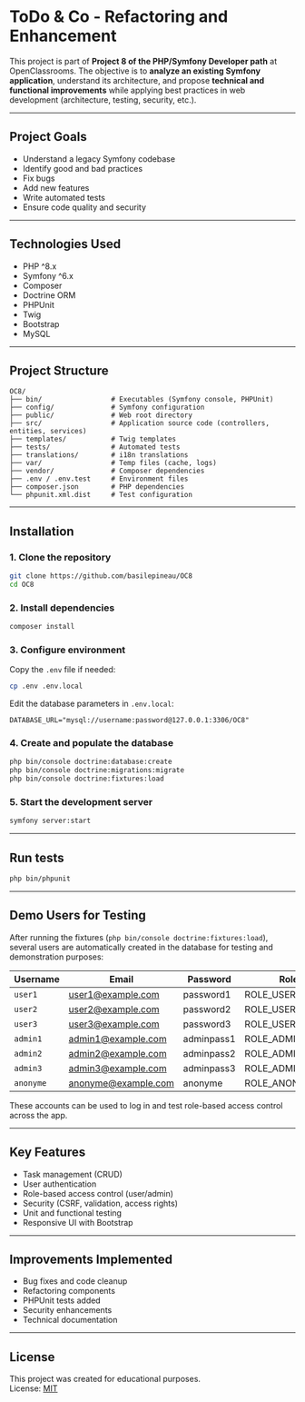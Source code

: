 # ToDo & Co - Refactoring and Enhancement

This project is part of **Project 8 of the PHP/Symfony Developer path** at OpenClassrooms.
The objective is to **analyze an existing Symfony application**, understand its architecture, and propose **technical and functional improvements** while applying best practices in web development (architecture, testing, security, etc.).

---

## Project Goals

- Understand a legacy Symfony codebase
- Identify good and bad practices
- Fix bugs
- Add new features
- Write automated tests
- Ensure code quality and security

---

## Technologies Used

- PHP ^8.x
- Symfony ^6.x
- Composer
- Doctrine ORM
- PHPUnit
- Twig
- Bootstrap
- MySQL

---

## Project Structure

```
OC8/
├── bin/                 # Executables (Symfony console, PHPUnit)
├── config/              # Symfony configuration
├── public/              # Web root directory
├── src/                 # Application source code (controllers, entities, services)
├── templates/           # Twig templates
├── tests/               # Automated tests
├── translations/        # i18n translations
├── var/                 # Temp files (cache, logs)
├── vendor/              # Composer dependencies
├── .env / .env.test     # Environment files
├── composer.json        # PHP dependencies
└── phpunit.xml.dist     # Test configuration
```

---

## Installation

### 1. Clone the repository

```bash
git clone https://github.com/basilepineau/OC8
cd OC8
```

### 2. Install dependencies

```bash
composer install
```

### 3. Configure environment

Copy the `.env` file if needed:

```bash
cp .env .env.local
```

Edit the database parameters in `.env.local`:

```dotenv
DATABASE_URL="mysql://username:password@127.0.0.1:3306/OC8"
```

### 4. Create and populate the database

```bash
php bin/console doctrine:database:create
php bin/console doctrine:migrations:migrate
php bin/console doctrine:fixtures:load
```

### 5. Start the development server

```bash
symfony server:start
```

---

## Run tests

```bash
php bin/phpunit
```

---

## Demo Users for Testing

After running the fixtures (`php bin/console doctrine:fixtures:load`), several users are automatically created in the database for testing and demonstration purposes:

| Username       | Email               | Password     | Role         |
|----------------|---------------------|--------------|--------------|
| `user1`        | user1@example.com    | password1    | ROLE_USER    |
| `user2`        | user2@example.com    | password2    | ROLE_USER    |
| `user3`        | user3@example.com    | password3    | ROLE_USER    |
| `admin1`       | admin1@example.com   | adminpass1   | ROLE_ADMIN   |
| `admin2`       | admin2@example.com   | adminpass2   | ROLE_ADMIN   |
| `admin3`       | admin3@example.com   | adminpass3   | ROLE_ADMIN   |
| `anonyme`      | anonyme@example.com  | anonyme      | ROLE_ANONYMOUS |

These accounts can be used to log in and test role-based access control across the app.

---

## Key Features

- Task management (CRUD)
- User authentication
- Role-based access control (user/admin)
- Security (CSRF, validation, access rights)
- Unit and functional testing
- Responsive UI with Bootstrap

---

## Improvements Implemented

- Bug fixes and code cleanup
- Refactoring components
- PHPUnit tests added
- Security enhancements
- Technical documentation

---

## License

This project was created for educational purposes.  
License: [MIT](LICENSE)
